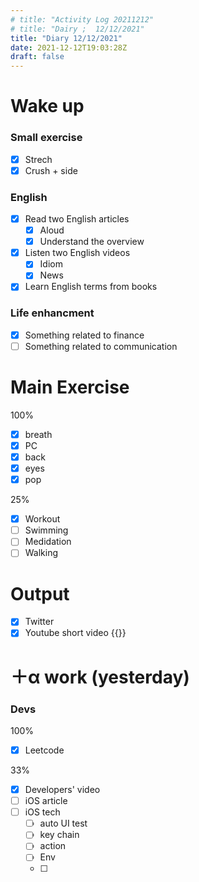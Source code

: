 ```yaml
---
# title: "Activity Log 20211212"
# title: "Dairy ;  12/12/2021"
title: "Diary 12/12/2021"  
date: 2021-12-12T19:03:28Z
draft: false
---
```


# Wake up

### Small exercise

- [x]  Strech
- [x]  Crush + side

### English

- [x]  Read two English articles
    - [x]  Aloud
    - [x]  Understand the overview
- [x]  Listen two English videos
    - [x]  Idiom
    - [x]  News
- [x]  Learn English terms from books

### Life enhancment

- [x]  Something related to finance
- [ ]  Something related to communication

# Main Exercise

100%

- [x]  breath
- [x]  PC
- [x]  back
- [x]  eyes
- [x]  pop

25%

- [x]  Workout
- [ ]  Swimming
- [ ]  Medidation
- [ ]  Walking

# Output

- [x]  Twitter
- [x]  Youtube short video {{<youtube Fy8yMYkfQe8>}}

# ＋α work (yesterday)

### Devs

100%

- [x]  Leetcode

33%

- [x]  Developers' video
- [ ]  iOS article
- [ ]  iOS tech
    - [ ]  auto UI test
    - [ ]  key chain
    - [ ]  action
    - [ ]  Env
    - [ ]